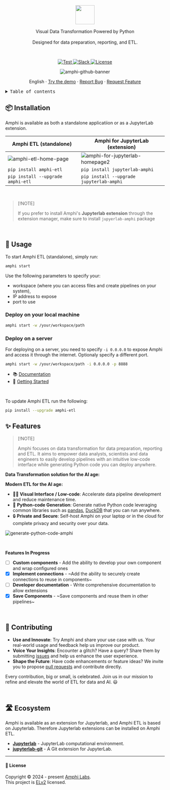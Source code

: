 <div align="center">

<img height="60" src="https://amphi.ai/icons/amphi_logo_paths.svg">

<p align="center">
    Visual Data Transformation Powered by Python
    <br/><br/>
    Designed for data preparation, reporting, and ETL.
</p>
<br/>

<p align="center">
<a href="https://github.com/amphi-ai/amphi-etl/stargazers" target="_blank">
    <img src="https://img.shields.io/github/stars/amphi-ai/amphi-etl?style=social&label=Star&maxAge=2592000" alt="Test">
</a>
<a href="https://join.slack.com/t/amphi-ai/shared_invite/zt-2ci2ptvoy-FENw8AW4ISDXUmz8wcd3bw" target="_blank">
    <img src="https://img.shields.io/badge/slack-join-white.svg?logo=slack" alt="Slack">
</a>
<a href="https://github.com/amphi-ai/amphi-etl/blob/main/LICENSE" target="_blank">
    <img src="https://img.shields.io/static/v1?label=license&message=ELv2&color=white" alt="License">
</a>
</p>

![amphi-github-banner](https://github.com/user-attachments/assets/e13ac7e9-4c6f-47f6-b48e-f62e098cef82)


English · [Try the demo](https://demo.amphi.ai) · [Report Bug](https://github.com/amphi-ai/amphi-etl/issues) · [Request Feature](https://github.com/amphi-ai/amphi-etl/issues)

</div>

<details>
<summary><kbd>Table of contents</kbd></summary>

#### TOC

- [📦 Installation](#-installation)
- [🔨 Usage](#-usage)
- [✨ Features](#-features)
- [👀 Showcase](#-showcase)
- [🤝 Contributing](#-contributing)
- [🛣️ Ecosystem](#️-ecosystem)

####

</details>

## 📦 Installation

Amphi is available as both a standalone applicatiion or as a JupyterLab extension.

| Amphi ETL (standalone) | Amphi for JupyterLab (extension) |
|------------------------|----------------------|
| ![amphi-etl-home-page](https://github.com/user-attachments/assets/3a37e271-7c8d-495a-9caf-2087804305ef) | ![amphi-for-jupyterlab-homepage2](https://github.com/user-attachments/assets/52abe431-e4c3-4cfc-8ed1-71ab24eaabdf) |
| ```pip install amphi-etl``` | ```pip install jupyterlab-amphi``` |
| ```pip install --upgrade amphi-etl``` | ```pip install --upgrade jupyterlab-amphi``` |

<br/>

> \[!NOTE]
>
> If you prefer to install Amphi's **Jupyterlab extension** through the extension manager, make sure to install `jupyerlab-amphi` package

<br/>

## 🔨 Usage

To start Amphi ETL (standalone), simply run:

```bash
amphi start
```

Use the following parameters to specify your:
- workspace (where you can access files and create pipelines on your system), 
- IP address to expose
- port to use

### Deploy on your local machine

```bash
amphi start -w /your/workspace/path
```

### Deploy on a server

For deploying on a server, you need to specify `-i 0.0.0.0` to expose Amphi and access it through the internet. Optionaly specify a different port.

```bash
amphi start -w /your/workspace/path -i 0.0.0.0 -p 8888 
```

 - 📚 [Documentation](https://docs.amphi.ai)
 - 🚀 [Getting Started](https://docs.amphi.ai/getting-started/installation) 

<br/>

To update Amphi ETL run the following:

```bash
pip install --upgrade amphi-etl
```

## ✨ Features

> \[!NOTE]
>
> Amphi focuses on data transformation for data preparation, reporting and ETL. It aims to empower data analysts, scientists and data engineers to easily develop pipelines with an intuitive low-code interface while generating Python code you can deploy anywhere.

**Data Transformation solution for the AI age:**

**Modern ETL for the AI age:**

- 🧑‍💻 **Visual Interface / Low-code**: Accelerate data pipeline development and reduce maintenance time.
- 🐍 **Python-code Generation**: Generate native Python code leveraging common libraries such as [pandas](https://github.com/pandas-dev/pandas), [DuckDB](https://github.com/duckdb/duckdb) that you can run anywhere.
- 🔒 **Private and Secure**: Self-host Amphi on your laptop or in the cloud for complete privacy and security over your data.

![generate-python-code-amphi](https://github.com/user-attachments/assets/67410947-caea-45b4-a8fc-4ceb7bb3dbce)

<br/>

**Features In Progress**

- [ ] **Custom components** - Add the ability to develop your own component and wrap configured ones
- [x] **Implement connections** - ~Add the ability to securely create connections to reuse in components~
- [ ] **Developer documentation** - Write comprehensive documentation to allow extensions
- [x] **Save Components** - ~Save components and reuse them in other pipelines~

<br/>

<!--
## 👀 Showcase

TBA

<br/>
-->

## 🤝 Contributing

- **Use and Innovate**: Try Amphi and share your use case with us. Your real-world usage and feedback help us improve our product.
- **Voice Your Insights**: Encounter a glitch? Have a query? Share them by submitting [issues](https://github.com/amphi-ai/amphi-etl/issues) and help us enhance the user experience.
- **Shape the Future**: Have code enhancements or feature ideas? We invite you to propose [pull requests](https://github.com/amphi-ai/amphi-etl/pulls) and contribute directly.

Every contribution, big or small, is celebrated. Join us in our mission to refine and elevate the world of ETL for data and AI. 😃

<br/>

## 🛣️ Ecosystem

Amphi is available as an extension for Jupyterlab, and Amphi ETL is based on Jupyterlab. Therefore Jupyterlab extensions can be installed on Amphi ETL.

- **[Jupyterlab](https://github.com/jupyterlab/jupyterlab)** - JupyterLab computational environment.
- **[jupyterlab-git](https://github.com/jupyterlab/jupyterlab-git)** - A Git extension for JupyterLab.

---

#### 📝 License

Copyright © 2024 - present [Amphi Labs](https://amphi.ai). <br/> This project is [ELv2](./LICENSE) licensed.
